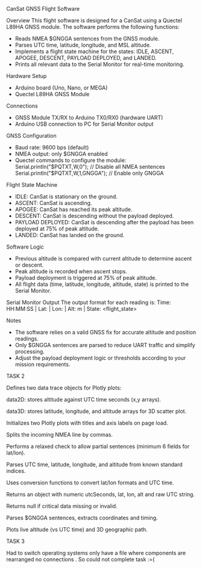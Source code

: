 CanSat GNSS Flight Software

Overview
This flight software is designed for a CanSat using a Quectel L89HA GNSS module. The software performs the following functions:

* Reads NMEA \$GNGGA sentences from the GNSS module.
* Parses UTC time, latitude, longitude, and MSL altitude.
* Implements a flight state machine for the states: IDLE, ASCENT, APOGEE, DESCENT, PAYLOAD DEPLOYED, and LANDED.
* Prints all relevant data to the Serial Monitor for real-time monitoring.

Hardware Setup

* Arduino board (Uno, Nano, or MEGA)
* Quectel L89HA GNSS Module

Connections

* GNSS Module TX/RX to Arduino TX0/RX0 (hardware UART)
* Arduino USB connection to PC for Serial Monitor output

GNSS Configuration

* Baud rate: 9600 bps (default)
* NMEA output: only \$GNGGA enabled
* Quectel commands to configure the module:
  Serial.println("\$PQTXT,W,0");       // Disable all NMEA sentences
  Serial.println("\$PQTXT,W,1,GNGGA"); // Enable only GNGGA

Flight State Machine

* IDLE: CanSat is stationary on the ground.
* ASCENT: CanSat is ascending.
* APOGEE: CanSat has reached its peak altitude.
* DESCENT: CanSat is descending without the payload deployed.
* PAYLOAD DEPLOYED: CanSat is descending after the payload has been deployed at 75% of peak altitude.
* LANDED: CanSat has landed on the ground.

Software Logic

* Previous altitude is compared with current altitude to determine ascent or descent.
* Peak altitude is recorded when ascent stops.
* Payload deployment is triggered at 75% of peak altitude.
* All flight data (time, latitude, longitude, altitude, state) is printed to the Serial Monitor.

Serial Monitor Output
The output format for each reading is:
Time: HH\:MM\:SS | Lat: <latitude> | Lon: <longitude> | Alt: <altitude> m | State: \<flight\_state>

Notes

* The software relies on a valid GNSS fix for accurate altitude and position readings.
* Only \$GNGGA sentences are parsed to reduce UART traffic and simplify processing.
* Adjust the payload deployment logic or thresholds according to your mission requirements.




TASK 2

Defines two data trace objects for Plotly plots:

data2D: stores altitude against UTC time seconds (x,y arrays).

data3D: stores latitude, longitude, and altitude arrays for 3D scatter plot.

Initializes two Plotly plots with titles and axis labels on page load.


Splits the incoming NMEA line by commas.

Performs a relaxed check to allow partial sentences (minimum 6 fields for lat/lon).

Parses UTC time, latitude, longitude, and altitude from known standard indices.

Uses conversion functions to convert lat/lon formats and UTC time.

Returns an object with numeric utcSeconds, lat, lon, alt and raw UTC string.

Returns null if critical data missing or invalid.


Parses $GNGGA sentences, extracts coordinates and timing.

Plots live altitude (vs UTC time) and 3D geographic path.


TASK 3

Had to switch operating systems only have a file where components are rearranged no connections .
So could not complete task :=(
